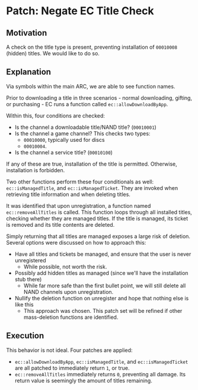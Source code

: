 # Patch: Negate EC Title Check

## Motivation
A check on the title type is present, preventing installation of `00010008` (hidden) titles. We would like to do so.

## Explanation
Via symbols within the main ARC, we are able to see function names.

Prior to downloading a title in three scenarios - normal downloading, gifting, or purchasing - EC runs a function called `ec::allowDownloadByApp`.

Within this, four conditions are checked:
  - Is the channel a downloadable title/NAND title? (`00010001`)
  - Is the channel a game channel? This checks two types: 
    - `00010000`, typically used for discs
    - `00010004`.
  - Is the channel a service title?  (`00010100`)

If any of these are true, installation of the title is permitted.
Otherwise, installation is forbidden.

Two other functions perform these four conditionals as well: `ec::isManagedTitle`, and `ec::isManagedTicket`. They are invoked when retrieving title information and when deleting titles.

It was identified that upon unregistration, a function named `ec::removeAllTitles` is called. This function loops through all installed titles, checking whether they are managed titles. If the title is managed, its ticket is removed and its title contents are deleted.

Simply returning that all titles are managed exposes a large risk of deletion. Several options were discussed on how to approach this:
  - Have all titles and tickets be managed, and ensure that the user is never unregistered
    - While possible, not worth the risk.
  - Possibly add hidden titles as managed (since we'll have the installation stub there)
    - While far more safe than the first bullet point, we will still delete all NAND channels upon unregistration.
  - Nullify the deletion function on unregister and hope that nothing else is like this
    - This approach was chosen. This patch set will be refined if other mass-deletion functions are identified.

## Execution
This behavior is not ideal. Four patches are applied:
  - `ec::allowDownloadByApp`, `ec::isManagedTitle`, and `ec::isManagedTicket` are all patched to immediately return `1`, or true.
  - `ec::removeAllTitles` immediately returns `0`, preventing all damage. Its return value is seemingly the amount of titles remaining.